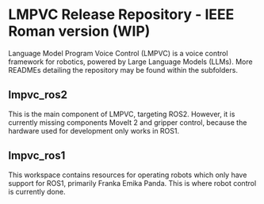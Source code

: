 # LMPVC Release Repository - IEEE Roman version (WIP)

Language Model Program Voice Control (LMPVC) is a voice control framework for robotics, powered by Large Language Models (LLMs). More READMEs detailing the repository may be found within the subfolders.

## lmpvc_ros2
This is the main component of LMPVC, targeting ROS2. However, it is currently missing components MoveIt 2 and gripper control, because the hardware used for development only works in ROS1.

## lmpvc_ros1
This workspace contains resources for operating robots which only have support for ROS1, primarily Franka Emika Panda. This is where robot control is currently done.
